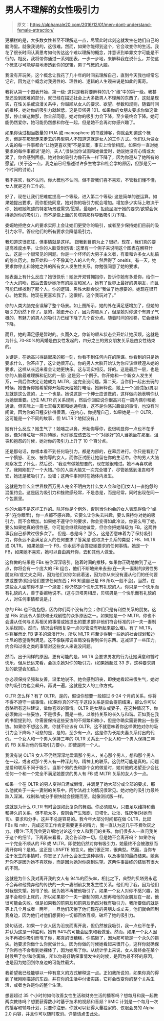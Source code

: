 # 男人不理解的女性吸引力

> 原文：<https://alphamale20.com/2016/12/01/men-dont-understand-female-attraction/>

更糟糕的是，大多数女性甚至不理解这一点，尽管此时此刻这就发生在她们自己的脑海里。就像我说的，这很难。然而，如果你能得到这个，它会改变你的生活。我花了很长时间认真思考如何传达这个难以理解的概念，并意识到单靠文字可能是不行的。相反，我将带你通过一系列图表，一步一步地，来解释我在说什么，并使这个概念尽可能容易地渗透到你的逻辑，男子气概的大脑。

我没有开玩笑。这个概念让我花了几十年的时间去理解自己，直到今天我也经常忘记它，因为这个概念对我男性的、理性的、逻辑的人生观来说是如此的离奇。

我将从第一个图表开始，第一级:
这只是我将要解释的几个“级”中的第一级。我甚至还没到困难的部分，就已经在描述社会上大多数男人不理解的东西了。这就是现实，在性关系或浪漫关系中，你越顺从女人的要求、欲望、参数和规则，随着时间的推移，她对你的吸引力就越低。这是贝塔男 101。如果你的女朋友要求你做这做那，停止做这做那，你全部同意，她对你的吸引力会下降，至少最终会下降。她可能仍然爱你，她可能仍然想和你在一起，但是她不会再对你感兴趣了。

如果你读过相当数量的 PUA 或 manosphere 的书或博客，你就会知道这个概念，但是在那里走来走去的典型男人不知道这就是女人的工作方式。他们认为做女人说的每一件事都会“让她更喜欢我”不是笨蛋，事实上恰恰相反。如果你一直对她要求的每件事都说“是的，夫人”,很快当你试图和她做爱时，她说她没有心情或太累了，你会感到困惑。她对你的吸引力像石头一样下降了，因为你遵从了她所有的愿望。(关于这一点，我之前已经描述过许多生物学和社会学的原因，但那是另一个时间的讨论。)

我不喜欢，我不认同，你大概也不认同，但不管我们喜不喜欢，不管我们懂不懂，女人就是这样工作的。

好了，现在让我们把难度提高一个等级，进入第二个等级:
这是简单的逆运算。如果她提出要求，而你拒绝同意，她对你的吸引力就会增加。增加多少实际上取决于你、她和她陈述的特定场景或需求/愿望。最起码，拒绝屈服于她的要求/欲望会保持她对你的吸引力，而不是像上面的贝塔男那样导致吸引力下降。

委婉地拒绝女人的要求实际上会让她们更受你的吸引，或者至少保持她们目前的吸引力水平。答应他们的所有要求会降低吸引力。

我知道这很疯狂，但事情就是这样。
跟我到目前为止？很好。现在，我们真的要提高难度水平，让你的人脑受到伤害:
这里有一个例子来说明这个图表在解释什么。这是一个很常见的问题。你是一个坏坏的大男子主义者，有着和许多女人乱搞的悠久历史。你开始和一个不像其他人的人约会，然后得了 oneitis。有一天，她要求你停止和除她之外的所有女人发生性关系。你勉强同意了她的要求。

她表面上有什么反应？她很快乐！她张开双臂拥抱你，告诉你她有多爱你，给你一个大大的吻，然后去告诉她所有的朋友和家人，她有了世界上最好的男朋友，而且可能已经找到了那个人。你的逻辑、男性大脑会说:“我做了她想要的。她现在很开心。她爱我。她现在更喜欢我了。这很好。这个我玩对了。”

你的人类大脑完全误解了整个场景。如上图所示，她的外在满足感增加了，但她的吸引力仍然下降了。是的，她更开心了，因为你顺从了，但是她对你这个有男子气概的、有魅力的男人的吸引力已经下降了几个百分点。随着时间的推移，它会继续下降。

而且，她的满足感是暂时的。久而久之，你新的顺从状态会开始让她厌烦。这就是为什么 70-80%的离婚是由女性发起的，四分之三的男女朋友关系是由女性结束的。

关键是，在她高兴得跳起来的那一刻，你看不到任何内在的阴谋。你看到的只是她要求什么，你答应了，这让她很开心。你的男人大脑开始认为你应该继续遵从她的要求，这样从长远来看会让她更快乐。这与现实相反。好的。这是最后一层，也是你的人脑最难理解和记忆的一层: 这是另一个例子。你开始和一个新女人发生关系，一周后你决定让她成为 MLTR，这完全没问题。第二天，当你们一起出去玩的时候，她告诉你她希望你开始每天给她打电话。她解释说，她上一个(测试版)男朋友就是这么做的，上一个也是。她说这是一个绅士应该做的，这样做向她表明你认为她很重要。记住 MLTR 的关系规则，然后你回应说你很高兴在一周内偶尔和她通话，但实际上一周七天每天都和她通电话，这不是你感兴趣做的事情，也没有时间做，因为你的日程安排得很满。(在内心，你提醒自己，如果她是一个 OLTR，这可能是一个不同的故事，但 MLTR？地狱没有。)

她有什么反应？她生气了！她嗤之以鼻，开始侮辱你，说很明显你一点也不在乎她，像对待垃圾一样对待她，也许她应该去找一个“对她好”的人当她坐在那里，沮丧和抱怨的时候，她对你的吸引力上升了 10 个百分点。

还是那句话，你根本看不到任何吸引力。都是内部的，在幕后进行。你只是看到了一个愤怒、沮丧、被侮辱的女人，而你正试图让她留在你的生活中。你的男人大脑观察发生了什么，然后说，“我没有做她想要的。现在她很难过。她不再喜欢我了。我刚刚犯了一个大错。”你的人类大脑又一次完全错了。尽管她感到沮丧和不安，她还是被吸引了。没错；这两件事同时在她体内发生。

这就是为什么全世界数百万男人完全不明白为什么女人会和他们(女人)一直抱怨的混蛋约会。这是因为吸引力和挫败感经常，不是总是，而是经常，同时出现在同一个包裹里。

你的大脑不是这样工作的。除非你是个例外，否则当你约会的女人表现得像个“婊子”(在你眼里)，你一点都不感兴趣。它要么让你失去兴趣，要么保持你对她的吸引力，而不会增加。如果她不遵守你的要求，你会变得如此冷淡，你要么甩了她，要么如果她真的很性感，你可能会继续和她做爱，但你会把她降级为 FB。这两件事我自己都做过很多次了。
但是...总是吗？
那么，这是否意味着为了保持吸引力，你永远不会满足女人的任何要求？答案是:这取决于关系的类型；FB、MLTR 或 OLTR。
如果她是一个 FB，你永远不会答应她要求的任何事情。她是一个 FB，如果她不喜欢，她可以自由离开你，去和其他人做爱。

这样做的结果是 FBs 被你深深吸引。随着时间的推移，如果你正确地做到了这一点，你将会有一个庞大的 FB 组合，他们不断地来来去去(在一夫一妻制的β男性男朋友和/或丈夫之间)，因为他们对你如此着迷，因为你从来没有遵从他们的任何要求或要求(假设他们要求任何东西；FB 知道自己是 FB 所以一般不会)。当然，在这些女人面前你不是一个混蛋；你仍然是个快乐又有礼貌的人。你只是一个快乐而有礼貌的人，善于委婉地说不。(这与贝塔男相反，贝塔男是一个快乐而有礼貌的人，对任何事情都说是。)

你的 FBs 也不能抱怨，因为你们两个没有约会；你们只是有利益关系的朋友。这是 FBs 如此令人愉快和无戏剧性的众多原因之一。如果她是一个 MLTR，你也不会遵从任何与关系相关的事情或她提出的要求(除非他们符合标准的非一夫一妻制关系规则)，然而，情况会稍微复杂一点(尽管没有听起来那么难)。有了 MLTR，你将展示比 FB 更多的浪漫行为，所以 MLTR 将至少得到一些她的社会规划和迪士尼的愿望得到满足。这不像联邦调查局没有得到任何东西。这减轻了一些压力。约会和过夜之类的事情对这些女人来说没问题。

然而，出于同样的原因，更有可能的是，MLTR 会要求男友的行为让她满意和暂时快乐，但从长远来看，会扼杀她对你的吸引力。(如果她超过 33 岁，这种要求男友的欲望会加倍。)

你必须保持坚强和友善，温柔地说不。她会感到沮丧，即使她看起来很生气，她对你的吸引力也会飙升。再说一遍，这就是女人的工作方式。

OLTR 怎么样？有了 OLTR，是的，假设你想要一段超过 6-24 个月的关系，你将不得不遵守一些事情。(如果你真的不在乎这段关系是否会提前结束，那么你可以忽略所有这些建议，做你喜欢的事情。OLTR 是女朋友或妻子，在这种情况下，你必须做出一些妥协，不是很多，而是一些，以维持关系的长久与和谐。正如我在我的书里提到的，你需要保持这些妥协的不频繁和微小，但是你确实需要做出一些妥协。如果你不想这么做，你就不应该有 OLTR。这不就意味着你这样做她对你的吸引力会下降吗？可悲的是，是的，至少有一点。这是你为长期夫妻关系付出的代价。一个女人和一个男人保持三年的 OLTR 关系比一个女人和一个男人保持三年的 FB 关系对他的性吸引力要小，即使是同一个人。

我没有说 OLTR 女人不仍然深深地爱着那个男人，关心那个男人，想和那个男人在一起，或者对那个男人有一种深刻的，精神上的联系。这仍然可能是真的。问题是爱和联系不同于吸引。当那个男的去和那个女的做爱时，她对他的渴望至少会比任何一个和一个完全不满足她要求的男人有 FB 或 MLTR 关系的女人少一点。

如果一个在 OLTR 的男人变得自满或懒惰，并满足了她大部分或全部的要求，那么他就处于一夫一妻制的关系中。阿尔法战士的情况很常见。她对他的吸引力最终跌入深渊。戏剧和/或分手很快就会接踵而至，就像测试版一样。

这就是为什么 OLTR 有时会是如此复杂的舞蹈。你必须顺从，只要足以维持和谐和持久的关系，但不能太多，否则会产生戏剧、贝塔化、扯淡、性厌倦(对她而言)、要求和分手。这并不总是容易的。我今年大部分时间都在做 OLTR，比起 FBs 和 mltr，完成这项工作肯定需要更多的精力，我一直认为这几乎不费吹灰之力。(旁注:下周我会更详细地讨论这个女人和我们的关系。你们很多人一直问我关于这个的细节。下周再来看看，我会告诉你一切。但是她不会离开吗？
如果你有一个完全不顺从的 FB 或 MLTR，即使她仍然对你有吸引力，她最终不会被激怒而离开你吗？是的。这正是 LSNFTE 的含义。他们很正常，很典型。然而，当你专注于发生的事情时，你忘记了为什么会发生这种事情，以及事情的最终结果。她离开你不是因为她不喜欢你，而是因为她对你感到失望。这两件事最终的结局有很大的不同。

这就是为什么我对离开我的女人有 94%的回头率，相比之下，典型的贝塔男永远不会再和他抛弃他的传统的一夫一妻制前女友发生性关系。他们甩了我，因为他们对我很失望。她甩了他，因为她不再被他吸引了。如果一个女人对你不感兴趣，她是不会和你上床的，所以如果那个一夫一妻制的男人想再和他的女朋友在一起，他很可能会失败。但是如果我的前男友和前男友仍然对我有吸引力，我所要做的就是等上几个月或者一两年，一旦他们厌倦了他们现在的男朋友或丈夫，他们就会回到我身边，因为他们对他们想要的一切都百依百顺，破坏了她的吸引力。

换句话说，如果一个女人因为沮丧而离开我，但仍然被我吸引，我一点也不在乎，并认为这是一种胜利。她有 94%的可能会回来和我做爱。然而，如果一个女人因为不再被你吸引而甩了你，那真的很糟糕，你搞砸了，因为那可能是一个永久的损失。她要求你做什么你就做什么，因为你做的时候她看起来很开心，这样你就确保了你再也不会看到她裸体了，因为她甩了你。从统计学上来说，女人最终会在某个时候甩了你/和你离婚，所以你最好确保事情发生的时候，是因为最不坏的原因，也是因为她回到你身边的可能性最大。

我希望我已经能够以一种有意义的方式解释这一点。正如我所说的，如果你真的得到了我刚刚描述的东西，并在你的生活中付诸实践，它将会改变你的整个关系生活，或者也许是你的整个生活。

想要超过 35 个小时的如何改善女性生活和财务生活的播客吗？想每月和我一起做两次教练吗？想要获得数小时基于技术的视频和音频？SMIC 计划是一个每月一次的播客和辅导计划，只要你注册，你就可以获得大量独家的、仅限会员的 Alpha 2.0 内容，并且你可以随时取消。详情请点击此处。